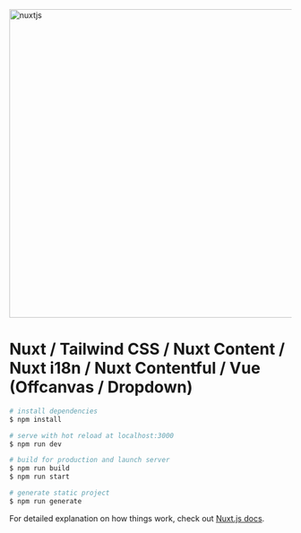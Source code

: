 <img width="551" alt="nuxtjs" src="https://user-images.githubusercontent.com/43171309/134826702-40ddceec-5378-4c49-bbcc-1571aa2c2369.png">

# Nuxt / Tailwind CSS / Nuxt Content / Nuxt i18n / Nuxt Contentful / Vue (Offcanvas / Dropdown)

```bash
# install dependencies
$ npm install

# serve with hot reload at localhost:3000
$ npm run dev

# build for production and launch server
$ npm run build
$ npm run start

# generate static project
$ npm run generate
```

For detailed explanation on how things work, check out [Nuxt.js docs](https://nuxtjs.org).
